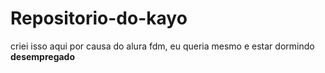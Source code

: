 # Repositorio-do-kayo
criei isso aqui por causa do alura fdm, eu queria mesmo e estar dormindo 
**desempregado**
